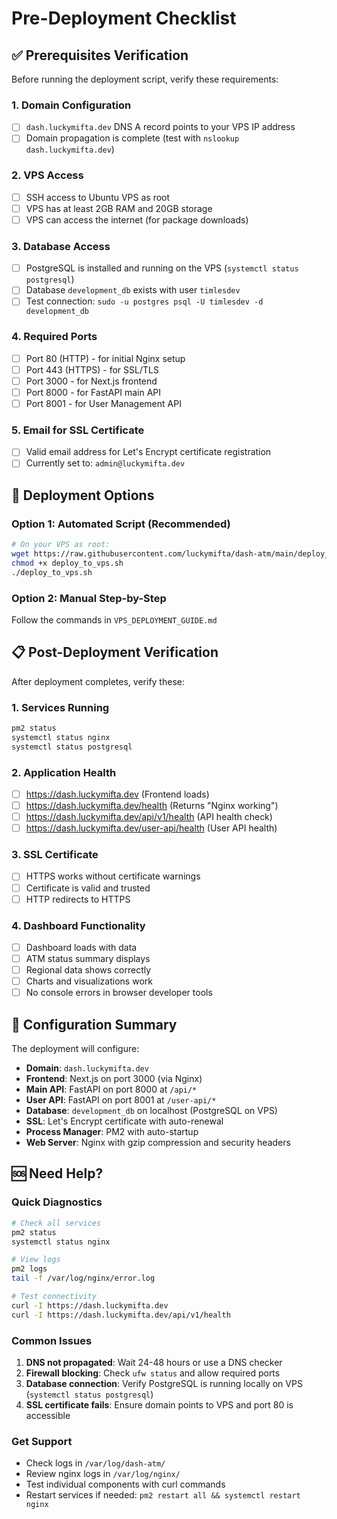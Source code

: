 # Pre-Deployment Checklist

## ✅ Prerequisites Verification

Before running the deployment script, verify these requirements:

### 1. Domain Configuration
- [ ] `dash.luckymifta.dev` DNS A record points to your VPS IP address
- [ ] Domain propagation is complete (test with `nslookup dash.luckymifta.dev`)

### 2. VPS Access
- [ ] SSH access to Ubuntu VPS as root
- [ ] VPS has at least 2GB RAM and 20GB storage
- [ ] VPS can access the internet (for package downloads)

### 3. Database Access
- [ ] PostgreSQL is installed and running on the VPS (`systemctl status postgresql`)
- [ ] Database `development_db` exists with user `timlesdev`
- [ ] Test connection: `sudo -u postgres psql -U timlesdev -d development_db`

### 4. Required Ports
- [ ] Port 80 (HTTP) - for initial Nginx setup
- [ ] Port 443 (HTTPS) - for SSL/TLS
- [ ] Port 3000 - for Next.js frontend
- [ ] Port 8000 - for FastAPI main API
- [ ] Port 8001 - for User Management API

### 5. Email for SSL Certificate
- [ ] Valid email address for Let's Encrypt certificate registration
- [ ] Currently set to: `admin@luckymifta.dev`

## 🚀 Deployment Options

### Option 1: Automated Script (Recommended)
```bash
# On your VPS as root:
wget https://raw.githubusercontent.com/luckymifta/dash-atm/main/deploy_to_vps.sh
chmod +x deploy_to_vps.sh
./deploy_to_vps.sh
```

### Option 2: Manual Step-by-Step
Follow the commands in `VPS_DEPLOYMENT_GUIDE.md`

## 📋 Post-Deployment Verification

After deployment completes, verify these:

### 1. Services Running
```bash
pm2 status
systemctl status nginx
systemctl status postgresql
```

### 2. Application Health
- [ ] https://dash.luckymifta.dev (Frontend loads)
- [ ] https://dash.luckymifta.dev/health (Returns "Nginx working")
- [ ] https://dash.luckymifta.dev/api/v1/health (API health check)
- [ ] https://dash.luckymifta.dev/user-api/health (User API health)

### 3. SSL Certificate
- [ ] HTTPS works without certificate warnings
- [ ] Certificate is valid and trusted
- [ ] HTTP redirects to HTTPS

### 4. Dashboard Functionality
- [ ] Dashboard loads with data
- [ ] ATM status summary displays
- [ ] Regional data shows correctly
- [ ] Charts and visualizations work
- [ ] No console errors in browser developer tools

## 🔧 Configuration Summary

The deployment will configure:

- **Domain**: `dash.luckymifta.dev`
- **Frontend**: Next.js on port 3000 (via Nginx)
- **Main API**: FastAPI on port 8000 at `/api/*`
- **User API**: FastAPI on port 8001 at `/user-api/*`
- **Database**: `development_db` on localhost (PostgreSQL on VPS)
- **SSL**: Let's Encrypt certificate with auto-renewal
- **Process Manager**: PM2 with auto-startup
- **Web Server**: Nginx with gzip compression and security headers

## 🆘 Need Help?

### Quick Diagnostics
```bash
# Check all services
pm2 status
systemctl status nginx

# View logs
pm2 logs
tail -f /var/log/nginx/error.log

# Test connectivity
curl -I https://dash.luckymifta.dev
curl -I https://dash.luckymifta.dev/api/v1/health
```

### Common Issues
1. **DNS not propagated**: Wait 24-48 hours or use a DNS checker
2. **Firewall blocking**: Check `ufw status` and allow required ports
3. **Database connection**: Verify PostgreSQL is running locally on VPS (`systemctl status postgresql`)
4. **SSL certificate fails**: Ensure domain points to VPS and port 80 is accessible

### Get Support
- Check logs in `/var/log/dash-atm/`
- Review nginx logs in `/var/log/nginx/`
- Test individual components with curl commands
- Restart services if needed: `pm2 restart all && systemctl restart nginx`

